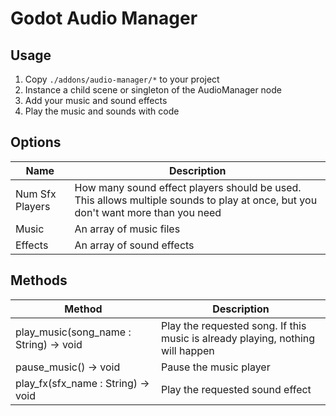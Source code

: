 # Godot Audio Manager

## Usage

1. Copy `./addons/audio-manager/*` to your project
2. Instance a child scene or singleton of the AudioManager node
3. Add your music and sound effects
4. Play the music and sounds with code

## Options

| Name | Description |
| --- | --- |
| Num Sfx Players | How many sound effect players should be used. This allows multiple sounds to play at once, but you don't want more than you need |
| Music | An array of music files |
| Effects | An array of sound effects |

## Methods

| Method | Description |
| --- | --- |
| play_music(song_name : String) -> void | Play the requested song. If this music is already playing, nothing will happen |
| pause_music() -> void | Pause the music player |
| play_fx(sfx_name : String) -> void | Play the requested sound effect |
